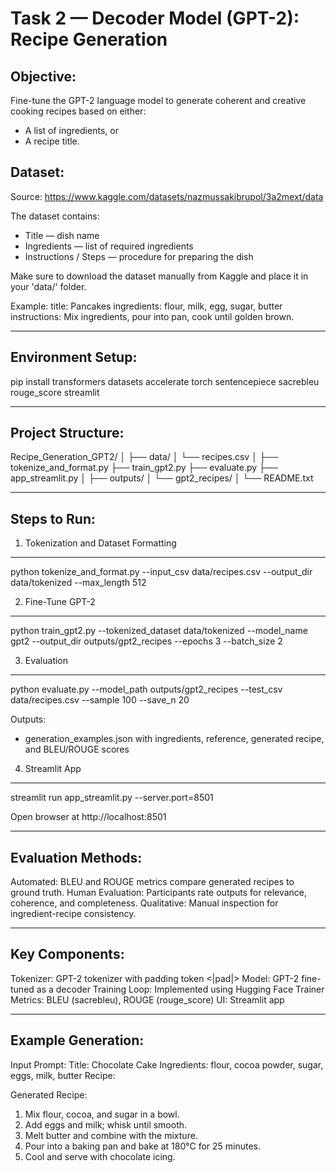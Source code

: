

Task 2 — Decoder Model (GPT-2): Recipe Generation
================================================

Objective:
-----------
Fine-tune the GPT-2 language model to generate coherent and creative cooking recipes based on either:
- A list of ingredients, or
- A recipe title.

Dataset:
--------
Source: https://www.kaggle.com/datasets/nazmussakibrupol/3a2mext/data

The dataset contains:
- Title — dish name
- Ingredients — list of required ingredients
- Instructions / Steps — procedure for preparing the dish

Make sure to download the dataset manually from Kaggle and place it in your 'data/' folder.

Example:
title: Pancakes
ingredients: flour, milk, egg, sugar, butter
instructions: Mix ingredients, pour into pan, cook until golden brown.

-------------------------------------------------------------

Environment Setup:
------------------
pip install transformers datasets accelerate torch sentencepiece sacrebleu rouge_score streamlit

-------------------------------------------------------------

Project Structure:
------------------
Recipe_Generation_GPT2/
│
├── data/
│   └── recipes.csv
│
├── tokenize_and_format.py
├── train_gpt2.py
├── evaluate.py
├── app_streamlit.py
│
├── outputs/
│   └── gpt2_recipes/
│
└── README.txt

-------------------------------------------------------------

Steps to Run:
-------------

1) Tokenization and Dataset Formatting
--------------------------------------
python tokenize_and_format.py --input_csv data/recipes.csv --output_dir data/tokenized --max_length 512

2) Fine-Tune GPT-2
------------------
python train_gpt2.py --tokenized_dataset data/tokenized --model_name gpt2 --output_dir outputs/gpt2_recipes --epochs 3 --batch_size 2

3) Evaluation
-------------
python evaluate.py --model_path outputs/gpt2_recipes --test_csv data/recipes.csv --sample 100 --save_n 20

Outputs:
- generation_examples.json with ingredients, reference, generated recipe, and BLEU/ROUGE scores

4) Streamlit App
----------------
streamlit run app_streamlit.py --server.port=8501

Open browser at http://localhost:8501

-------------------------------------------------------------

Evaluation Methods:
-------------------
Automated: BLEU and ROUGE metrics compare generated recipes to ground truth.
Human Evaluation: Participants rate outputs for relevance, coherence, and completeness.
Qualitative: Manual inspection for ingredient-recipe consistency.

-------------------------------------------------------------

Key Components:
---------------
Tokenizer: GPT-2 tokenizer with padding token <|pad|>
Model: GPT-2 fine-tuned as a decoder
Training Loop: Implemented using Hugging Face Trainer
Metrics: BLEU (sacrebleu), ROUGE (rouge_score)
UI: Streamlit app

-------------------------------------------------------------

Example Generation:
-------------------
Input Prompt:
Title: Chocolate Cake
Ingredients:
flour, cocoa powder, sugar, eggs, milk, butter
Recipe:

Generated Recipe:
1. Mix flour, cocoa, and sugar in a bowl.
2. Add eggs and milk; whisk until smooth.
3. Melt butter and combine with the mixture.
4. Pour into a baking pan and bake at 180°C for 25 minutes.
5. Cool and serve with chocolate icing.
